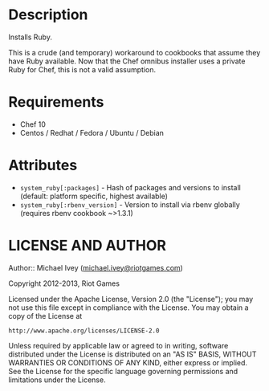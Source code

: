 Description
===========

Installs Ruby.

This is a crude (and temporary) workaround to cookbooks that assume
they have Ruby available. Now that the Chef omnibus installer uses a
private Ruby for Chef, this is not a valid assumption.

# Requirements

* Chef 10
* Centos / Redhat / Fedora / Ubuntu / Debian

# Attributes

* `system_ruby[:packages]`         - Hash of packages and versions to install (default: platform specific, highest available)
* `system_ruby[:rbenv_version]`    - Version to install via rbenv globally (requires rbenv cookbook ~>1.3.1)

LICENSE AND AUTHOR
==================

Author:: Michael Ivey (<michael.ivey@riotgames.com>)

Copyright 2012-2013, Riot Games

Licensed under the Apache License, Version 2.0 (the "License");
you may not use this file except in compliance with the License.
You may obtain a copy of the License at

    http://www.apache.org/licenses/LICENSE-2.0

Unless required by applicable law or agreed to in writing, software
distributed under the License is distributed on an "AS IS" BASIS,
WITHOUT WARRANTIES OR CONDITIONS OF ANY KIND, either express or implied.
See the License for the specific language governing permissions and
limitations under the License.